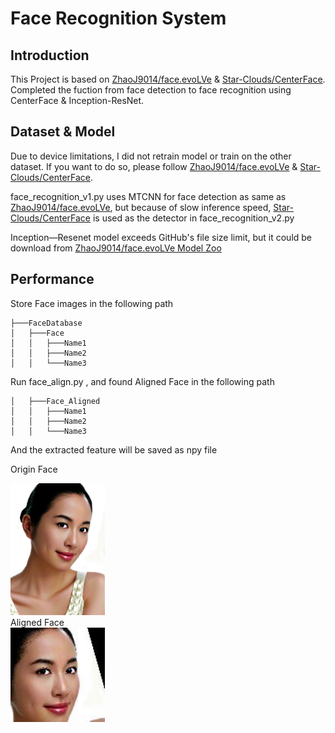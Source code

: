 # Face Recognition System
## Introduction
This Project is based on [ZhaoJ9014/face.evoLVe](https://github.com/ZhaoJ9014/face.evoLVe) & [Star-Clouds/CenterFace](https://github.com/Star-Clouds/CenterFace). Completed the fuction from face detection to face recognition using CenterFace & Inception-ResNet.

## Dataset & Model
Due to device limitations, I did not retrain model or train on the other dataset. If you want to do so, please follow  [ZhaoJ9014/face.evoLVe](https://github.com/ZhaoJ9014/face.evoLVe) & [Star-Clouds/CenterFace](https://github.com/Star-Clouds/CenterFace).

face_recognition_v1.py uses MTCNN for face detection as same as [ZhaoJ9014/face.evoLVe](https://github.com/ZhaoJ9014/face.evoLVe), but because of slow inference speed, [Star-Clouds/CenterFace](https://github.com/Star-Clouds/CenterFace) is used as the detector in face_recognition_v2.py

Inception—Resenet model exceeds GitHub's file size limit, but it could be download from [ZhaoJ9014/face.evoLVe Model Zoo](https://github.com/ZhaoJ9014/face.evoLVe) 
## Performance
Store Face images in the following path
```
├───FaceDatabase
│   ├───Face
│   │   ├───Name1
│   │   ├───Name2
│   │   └───Name3
```

Run face_align.py , and found Aligned Face in the following path

```
│   ├───Face_Aligned
│   │   ├───Name1
│   │   ├───Name2
│   │   └───Name3
```
And the extracted feature will be saved as npy file


Origin Face
<div align="left">
<img src=FaceDatabase\Face\Name2\name2.jpg width=30% height=30%/>
</div>
Aligned Face
<div align="left">
<img src=FaceDatabase\Face_Aligned\Name2\name2.jpg width=30% height=30%/>


